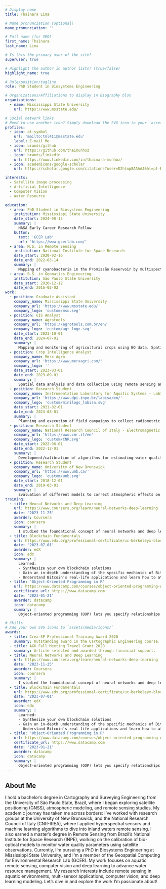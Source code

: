 ```yaml
---
# Display name
title: Thainara Lima

# Name pronunciation (optional)
name_pronunciation: ''

# Full name (for SEO)
first_name: Thainara
last_name: Lima

# Is this the primary user of the site?
superuser: true

# Highlight the author in author lists? (true/false)
highlight_name: true

# Role/position/tagline
role: PhD Student in Biosystems Engineering

# Organizations/Affiliations to display in Biography blox
organizations:
  - name: Mississippi State University
    url: https://www.msstate.edu/

# Social network links
# Need to use another icon? Simply download the SVG icon to your `assets/media/icons/` folder.
profiles:
  - icon: at-symbol
    url: 'mailto:tml411@msstate.edu'
    label: E-mail Me
  - icon: brands/github
    url: https://github.com/thaimunhoz
  - icon: brands/linkedin
    url: https://www.linkedin.com/in/thainara-munhoz/
  - icon: academicons/google-scholar
    url: https://scholar.google.com/citations?user=DZhlmp8AAAAJ&hl=pt-BR

interests:
  - Satellite image processing
  - Artificial Intelligence
  - Computer Vision
  - Water Resource

education:
  - area: PhD Student in Biosystems Engineering
    institution: Mississippi State University
    date_start: 2024-08-15
    summary: |
      NASA Early Career Research Fellow
    button:
      text: 'GCER Lab'
      url: 'https://www.gcerlab.com/'
  - area: M.S. in Remote Sensing
    institution: National Institute for Space Research
    date_start: 2020-02-16
    date_end: 2022-03-14
    summary: |
      Mapping of cyanobacteria in the Promissão Reservoir by multispectral and hyperspectral images
  - area: B.S. in Geomatics Engineering
    institution: São Paulo State University
    date_start: 2020-12-12
    date_end: 2016-02-02
work:
  - position: Graduate Assistant
    company_name: Mississippi State University
    company_url: 'https://www.msstate.edu/'
    company_logo: 'custom/msu.svg'
  - position: GIS Analyst
    company_name: Agrotools
    company_url: 'https://agrotools.com.br/en/'
    company_logo: 'custom/agt_logo.svg'
    date_start: 2023-10-01
    date_end: 2024-07-01
    summary: |
      Mapping and monitoring of agricultural crops using EO data. Spatial data analysis using remote sensing and geoprocessing techniques. Development of scripts in Python and GEE for automated geospatial and geostatistics modeling.
  - position: Crop Intelligence Analyst
    company_name: Merx Agro
    company_url: 'https://www.merxagri.com/'
    company_logo: ''
    date_start: 2023-03-01
    date_end: 2023-09-01
    summary: |
      Spatial data analysis and data collection using remote sensing and geoprocessing techniques to manipulate, extract, locate and analyze geographic data. Create, develop and run scripts to perform automated and manual geospatial and statistical analysis on datasets using Python and Java-script (Google Earth Engine). Basic SQL queries in relational data management.
  - position: Research Student
    company_name: Instrumentation Laboratory for Aquatic Systems – LabISA
    company_url: 'https://www.dpi.inpe.br/labisa/en/'
    company_logo: 'custom/minilogo_labisa.svg'
    date_start: 2021-02-01
    date_end: 2023-03-01
    summary: |
      Planning and execution of field campaigns to collect radiometric and limnological data in continental water bodies; laboratory analysis of pigments; digital image processing; algorithm calibration. Member of the project: MAPAQUALI - Inland water quality monitoring by satellite.
  - position: Research Student
    company_name: National Research Council of Italy - Electromagnetic Sensing of the Environment (CNR-IREA)
    company_url: 'https://www.cnr.it/en'
    company_logo: 'custom/CNR.svg'
    date_start: 2022-06-01
    date_end: 2022-12-01
    summary: |
      Development/calibration of algorithms for estimating water quality parameters; digital image processing; development of Python algorithms for process automation; hyperspectral data processing.
  - position: Research Student
    company_name: University of New Brunswick
    company_url: 'https://www.unb.ca/'
    company_logo: 'custom/unb.svg'
    date_start: 2018-12-01
    date_end: 2019-03-01
    summary: |
      Evaluation of different models to correct atmospheric effects on the GNSS signal; Training to use GAPS software (GPS Analysis and Positioning Software). 
training:
  - title: Neural Networks and Deep Learning
    url: https://www.coursera.org/learn/neural-networks-deep-learning
    date: '2023-11-25'
    awarder: Coursera
    icon: coursera
    summary: |
      I studied the foundational concept of neural networks and deep learning. By the end, I was familiar with the significant technological trends driving the rise of deep learning; build, train, and apply fully connected deep neural networks; implement efficient (vectorized) neural networks; identify key parameters in a neural network’s architecture; and apply deep learning to your own applications.
  - title: Blockchain Fundamentals
    url: https://www.edx.org/professional-certificate/uc-berkeleyx-blockchain-fundamentals
    date: '2023-07-01'
    awarder: edX
    icon: edx
    summary: |
      Learned:
      - Synthesize your own blockchain solutions
      - Gain an in-depth understanding of the specific mechanics of Bitcoin
      - Understand Bitcoin’s real-life applications and learn how to attack and destroy Bitcoin, Ethereum, smart contracts and Dapps, and alternatives to Bitcoin’s Proof-of-Work consensus algorithm
  - title: 'Object-Oriented Programming in R'
    url: https://www.datacamp.com/courses/object-oriented-programming-with-s3-and-r6-in-r
    certificate_url: https://www.datacamp.com
    date: '2023-01-21'
    awarder: datacamp
    icon: datacamp
    summary: |
      Object-oriented programming (OOP) lets you specify relationships between functions and the objects that they can act on, helping you manage complexity in your code. This is an intermediate level course, providing an introduction to OOP, using the S3 and R6 systems. S3 is a great day-to-day R programming tool that simplifies some of the functions that you write. R6 is especially useful for industry-specific analyses, working with web APIs, and building GUIs.

# Skills
# Add your own SVG icons to `assets/media/icons/`
awards:
  - title: Crea-SP Professional Training Award 2020
    summary: Outstanding award in the Cartographic Engineering course.
  - title: AGU Fall Meeting Travel Grant 2020
    summary: Article selected and awarded through financial support.
  - title: Neural Networks and Deep Learning
    url: https://www.coursera.org/learn/neural-networks-deep-learning
    date: '2023-11-25'
    awarder: Coursera
    icon: coursera
    summary: |
      I studied the foundational concept of neural networks and deep learning. By the end, I was familiar with the significant technological trends driving the rise of deep learning; build, train, and apply fully connected deep neural networks; implement efficient (vectorized) neural networks; identify key parameters in a neural network’s architecture; and apply deep learning to your own applications.
  - title: Blockchain Fundamentals
    url: https://www.edx.org/professional-certificate/uc-berkeleyx-blockchain-fundamentals
    date: '2023-07-01'
    awarder: edX
    icon: edx
    summary: |
      Learned:
      - Synthesize your own blockchain solutions
      - Gain an in-depth understanding of the specific mechanics of Bitcoin
      - Understand Bitcoin’s real-life applications and learn how to attack and destroy Bitcoin, Ethereum, smart contracts and Dapps, and alternatives to Bitcoin’s Proof-of-Work consensus algorithm
  - title: 'Object-Oriented Programming in R'
    url: https://www.datacamp.com/courses/object-oriented-programming-with-s3-and-r6-in-r
    certificate_url: https://www.datacamp.com
    date: '2023-01-21'
    awarder: datacamp
    icon: datacamp
    summary: |
      Object-oriented programming (OOP) lets you specify relationships between functions and the objects that they can act on, helping you manage complexity in your code. This is an intermediate level course, providing an introduction to OOP, using the S3 and R6 systems. S3 is a great day-to-day R programming tool that simplifies some of the functions that you write. R6 is especially useful for industry-specific analyses, working with web APIs, and building GUIs.
---
```


## About Me

I hold a bachelor’s degree in Cartography and Surveying Engineering from the University of São Paulo State, Brazil, where I began exploring satellite positioning (GNSS), atmospheric modeling, and remote sensing studies. My academic journey has taken me across borders: I’ve worked with research groups at the University of New Brunswick, and the National Research Council of Italy (CNR-IREA), where I applied hyperspectral sensors and machine learning algorithms to dive into inland waters remote sensing. I also earned a master’s degree in Remote Sensing from Brazil’s National Institute for Space Research (INPE), working on the calibration of bio-optical models to monitor water quality parameters using satellite observations.
Currently, I’m pursuing a PhD in Biosystems Engineering at Mississippi State University, and I'm a member of the Geospatial Computing for Environmental Research Lab (GCER). My work focuses on aquatic remote sensing, computer vision and deep learning to advance water resource management.
My research interests include remote sensing in aquatic environments, multi-sensor applications, computer vision, and deep learning modeling.
Let’s dive in and explore the work I’m passionate about!
